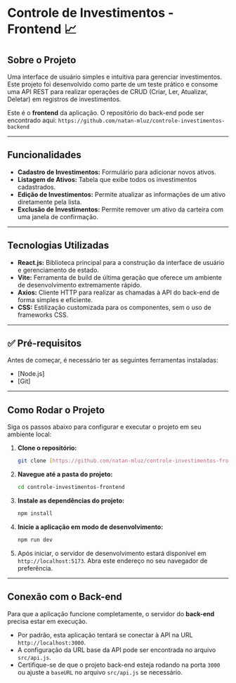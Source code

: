 # Controle de Investimentos - Frontend 📈

## Sobre o Projeto
Uma interface de usuário simples e intuitiva para gerenciar investimentos. Este projeto foi desenvolvido como parte de um teste prático e consome uma API REST para realizar operações de CRUD (Criar, Ler, Atualizar, Deletar) em registros de investimentos.

Este é o **frontend** da aplicação. O repositório do back-end pode ser encontrado aqui: `https://github.com/natan-mluz/controle-investimentos-backend`

***

## Funcionalidades
-   **Cadastro de Investimentos:** Formulário para adicionar novos ativos.
-   **Listagem de Ativos:** Tabela que exibe todos os investimentos cadastrados.
-   **Edição de Investimentos:** Permite atualizar as informações de um ativo diretamente pela lista.
-   **Exclusão de Investimentos:** Permite remover um ativo da carteira com uma janela de confirmação.

***

## Tecnologias Utilizadas
-   **React.js:** Biblioteca principal para a construção da interface de usuário e gerenciamento de estado.
-   **Vite:** Ferramenta de build de última geração que oferece um ambiente de desenvolvimento extremamente rápido.
-   **Axios:** Cliente HTTP para realizar as chamadas à API do back-end de forma simples e eficiente.
-   **CSS:** Estilização customizada para os componentes, sem o uso de frameworks CSS.

***

## ✅ Pré-requisitos
Antes de começar, é necessário ter as seguintes ferramentas instaladas:
-   [Node.js]
-   [Git]

***

## Como Rodar o Projeto

Siga os passos abaixo para configurar e executar o projeto em seu ambiente local:

1.  **Clone o repositório:**
    ```bash
    git clone [https://github.com/natan-mluz/controle-investimentos-frontend.git](https://github.com/natan-mluz/controle-investimentos-frontend.git)
    ```

2.  **Navegue até a pasta do projeto:**
    ```bash
    cd controle-investimentos-frontend
    ```

3.  **Instale as dependências do projeto:**
    ```bash
    npm install
    ```

4.  **Inicie a aplicação em modo de desenvolvimento:**
    ```bash
    npm run dev
    ```

5.  Após iniciar, o servidor de desenvolvimento estará disponível em `http://localhost:5173`. Abra este endereço no seu navegador de preferência.

***

## Conexão com o Back-end
Para que a aplicação funcione completamente, o servidor do **back-end** precisa estar em execução.

-   Por padrão, esta aplicação tentará se conectar à API na URL `http://localhost:3000`.
-   A configuração da URL base da API pode ser encontrada no arquivo `src/api.js`.
-   Certifique-se de que o projeto back-end esteja rodando na porta `3000` ou ajuste a `baseURL` no arquivo `src/api.js` se necessário.